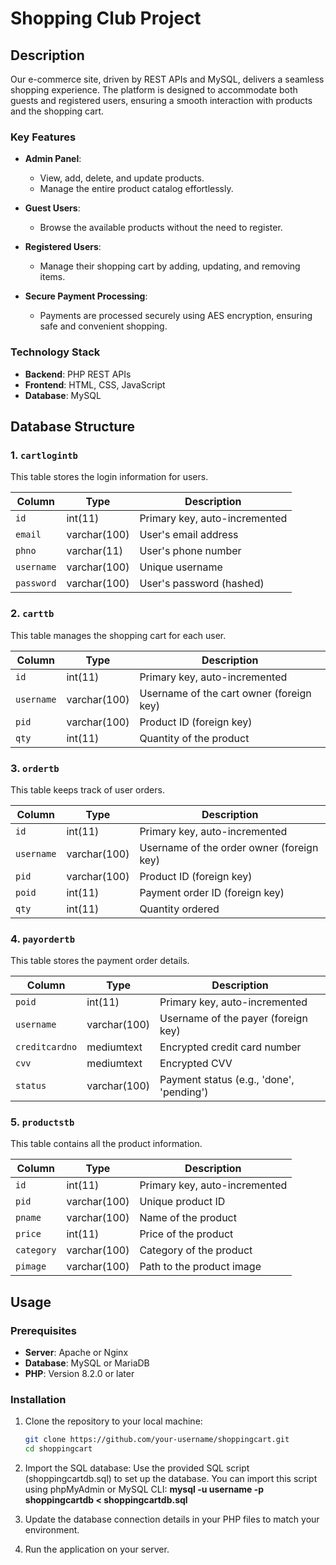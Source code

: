 # Shopping Club Project

## Description

Our e-commerce site, driven by REST APIs and MySQL, delivers a seamless shopping experience. The platform is designed to accommodate both guests and registered users, ensuring a smooth interaction with products and the shopping cart.

### Key Features

- **Admin Panel**: 
  - View, add, delete, and update products.
  - Manage the entire product catalog effortlessly.
  
- **Guest Users**:
  - Browse the available products without the need to register.
  
- **Registered Users**:
  - Manage their shopping cart by adding, updating, and removing items.
  
- **Secure Payment Processing**:
  - Payments are processed securely using AES encryption, ensuring safe and convenient shopping.

### Technology Stack

- **Backend**: PHP REST APIs
- **Frontend**: HTML, CSS, JavaScript
- **Database**: MySQL

## Database Structure

### 1. `cartlogintb`

This table stores the login information for users.

| Column   | Type          | Description                  |
|----------|---------------|------------------------------|
| `id`     | int(11)       | Primary key, auto-incremented |
| `email`  | varchar(100)  | User's email address          |
| `phno`   | varchar(11)   | User's phone number           |
| `username` | varchar(100) | Unique username               |
| `password` | varchar(100) | User's password (hashed)      |

### 2. `carttb`

This table manages the shopping cart for each user.

| Column   | Type          | Description                             |
|----------|---------------|-----------------------------------------|
| `id`     | int(11)       | Primary key, auto-incremented           |
| `username` | varchar(100) | Username of the cart owner (foreign key) |
| `pid`    | varchar(100)  | Product ID (foreign key)                |
| `qty`    | int(11)       | Quantity of the product                 |

### 3. `ordertb`

This table keeps track of user orders.

| Column   | Type          | Description                             |
|----------|---------------|-----------------------------------------|
| `id`     | int(11)       | Primary key, auto-incremented           |
| `username` | varchar(100) | Username of the order owner (foreign key) |
| `pid`    | varchar(100)  | Product ID (foreign key)                |
| `poid`   | int(11)       | Payment order ID (foreign key)          |
| `qty`    | int(11)       | Quantity ordered                        |

### 4. `payordertb`

This table stores the payment order details.

| Column        | Type           | Description                              |
|---------------|----------------|------------------------------------------|
| `poid`        | int(11)        | Primary key, auto-incremented            |
| `username`    | varchar(100)   | Username of the payer (foreign key)      |
| `creditcardno` | mediumtext     | Encrypted credit card number             |
| `cvv`         | mediumtext     | Encrypted CVV                            |
| `status`      | varchar(100)   | Payment status (e.g., 'done', 'pending') |

### 5. `productstb`

This table contains all the product information.

| Column   | Type          | Description                             |
|----------|---------------|-----------------------------------------|
| `id`     | int(11)       | Primary key, auto-incremented           |
| `pid`    | varchar(100)  | Unique product ID                       |
| `pname`  | varchar(100)  | Name of the product                     |
| `price`  | int(11)       | Price of the product                    |
| `category` | varchar(100) | Category of the product                 |
| `pimage` | varchar(100)  | Path to the product image               |

## Usage

### Prerequisites

- **Server**: Apache or Nginx
- **Database**: MySQL or MariaDB
- **PHP**: Version 8.2.0 or later

### Installation

1. Clone the repository to your local machine:
   ```bash
   git clone https://github.com/your-username/shoppingcart.git
   cd shoppingcart

2. Import the SQL database:
Use the provided SQL script (shoppingcartdb.sql) to set up the database.
  You can import this script using phpMyAdmin or MySQL CLI: **mysql -u username -p shoppingcartdb < shoppingcartdb.sql**

3. Update the database connection details in your PHP files to match your environment.

4. Run the application on your server.

